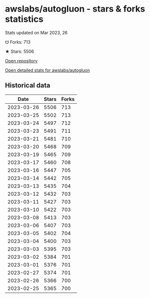 # awslabs/autogluon - stars & forks statistics

Stats updated on Mar 2023, 26

☋ Forks: 713

★ Stars: 5506

[Open repository](https://github.com/awslabs/autogluon)

[Open detailed stats for awslabs/autogluon](https://reviewgithub.com/rep/awslabs/autogluon)

## Historical data
| Date | Stars | Forks |
|------|-------|-------|
| 2023-03-26 | 5506 | 713 | 
| 2023-03-25 | 5502 | 713 | 
| 2023-03-24 | 5497 | 712 | 
| 2023-03-23 | 5491 | 711 | 
| 2023-03-21 | 5481 | 710 | 
| 2023-03-20 | 5468 | 709 | 
| 2023-03-19 | 5465 | 709 | 
| 2023-03-17 | 5460 | 708 | 
| 2023-03-16 | 5447 | 705 | 
| 2023-03-14 | 5442 | 705 | 
| 2023-03-13 | 5435 | 704 | 
| 2023-03-12 | 5432 | 703 | 
| 2023-03-11 | 5427 | 703 | 
| 2023-03-10 | 5422 | 703 | 
| 2023-03-08 | 5413 | 703 | 
| 2023-03-06 | 5407 | 703 | 
| 2023-03-05 | 5402 | 704 | 
| 2023-03-04 | 5400 | 703 | 
| 2023-03-03 | 5395 | 703 | 
| 2023-03-02 | 5384 | 701 | 
| 2023-03-01 | 5376 | 701 | 
| 2023-02-27 | 5374 | 701 | 
| 2023-02-26 | 5366 | 700 | 
| 2023-02-25 | 5365 | 700 | 

